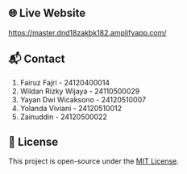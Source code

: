 ## 🌐 Live Website
https://master.dnd18zakbk182.amplifyapp.com/

## 📬 Contact
1. Fairuz Fajri - 24120400014
2. Wildan Rizky Wijaya - 24110500029
3. Yayan Dwi Wicaksono - 24120510007
4. Yolanda Viviani - 24120510012
5. Zainuddin - 24120500022

## 📄 License
This project is open-source under the [MIT License](https://mit-license.org/).
